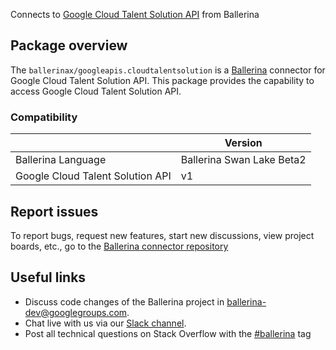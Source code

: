 Connects to [Google Cloud Talent Solution API](https://cloud.google.com/talent-solution/job-search/docs/) from Ballerina

## Package overview
The `ballerinax/googleapis.cloudtalentsolution` is a [Ballerina](https://ballerina.io/) connector for Google Cloud Talent Solution API.
This package provides the capability to access Google Cloud Talent Solution API.

### Compatibility
|                                   | Version                         |
|-----------------------------------|---------------------------------|
| Ballerina Language                | Ballerina Swan Lake Beta2       | 
| Google Cloud Talent Solution API  | v1                              |

## Report issues
To report bugs, request new features, start new discussions, view project boards, etc., go to the [Ballerina connector repository](https://github.com/ballerina-platform/ballerinax-openapi-connectors)

## Useful links
- Discuss code changes of the Ballerina project in [ballerina-dev@googlegroups.com](mailto:ballerina-dev@googlegroups.com).
- Chat live with us via our [Slack channel](https://ballerina.io/community/slack/).
- Post all technical questions on Stack Overflow with the [#ballerina](https://stackoverflow.com/questions/tagged/ballerina) tag
